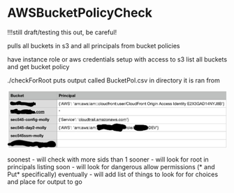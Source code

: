 # AWSBucketPolicyCheck
!!!still draft/testing this out, be careful!

pulls all buckets in s3 and all principals from bucket policies

have instance role or aws credentials setup with access to s3 list all buckets and get bucket policy

./checkForRoot
puts output called BucketPol.csv in directory it is ran from

![csv ouptut example](https://github.com/m0llym0nster/AWSBucketPolicyCheck/blob/master/images/Output.png)

soonest - will check with more sids than 1
sooner - will look for root in principals listing
soon - will look for dangerous allow permissions (* and Put* specifically)
eventually - will add list of things to look for for choices and place for output to go

